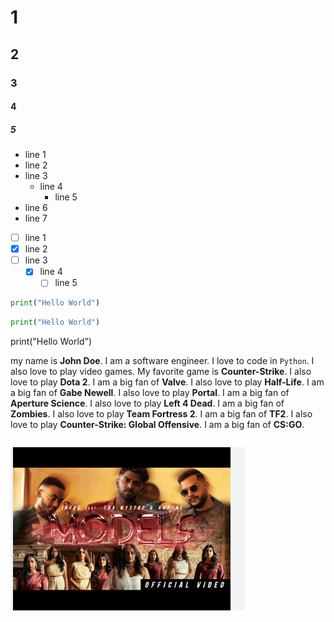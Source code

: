 # 1
## 2
### 3

#### 4
##### 5


- line 1
- line 2
- line 3        
    - line 4
        - line 5
- line 6
- line 7


- [ ] line 1
- [x] line 2
- [ ] line 3        
    - [x] line 4
        - [ ] line 5

```python
print("Hello World")
```

```python
print("Hello World")
```

print("Hello World")

my name is **John Doe**. I am a software engineer. I love to code in `Python`. I also love to play video games. My favorite game is **Counter-Strike**. I also love to play **Dota 2**. I am a big fan of **Valve**. I also love to play **Half-Life**. I am a big fan of **Gabe Newell**. I also love to play **Portal**. I am a big fan of **Aperture Science**. I also love to play **Left 4 Dead**. I am a big fan of **Zombies**. I also love to play **Team Fortress 2**. I am a big fan of **TF2**. I also love to play **Counter-Strike: Global Offensive**. I am a big fan of **CS:GO**.

![alt text](image.png)